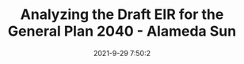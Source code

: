 ---
"title": "Analyzing the Draft EIR for the General Plan 2040 - Alameda Sun"
"date": "2021-9-29 7:50:2"
"feed_name": "GOOGLENEWSDRILLING"
"feed_website": "https://news.google.com/search?q=drilling%2Bincident&hl=en-US&gl=US&ceid=US:en"
"feed_rss": "https://news.google.com/rss/search?q=drilling%2Bincident&hl=en-US&gl=US&ceid=US:en"
"link": "https://alamedasun.com/news/analyzing-draft-eir-general-plan-2040-0"
"source": "{'href': 'https://alamedasun.com', 'title': 'Alameda Sun'}"
"file": "_posts/2021-1-1-70dc8b9538fd3aebe7a0b68d7c409e3273357bb3.md"
"accident": "0"
"drilling": "0"
"dead": "0"
"injured": "0"
"arrested": "0"
"where": "unknown site"
"causes": "unknown"
"place": "unknown place"
---